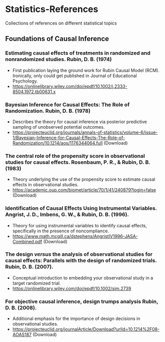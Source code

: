 # Statistics-References
Collections of references on different statistical topics

## Foundations of Causal Inference 

### Estimating causal effects of treatments in randomized and nonrandomized studies. Rubin, D. B. (1974)
- First publication laying the ground work for Rubin Causal Model (RCM). Ironically, only could get published in Journal of Educational Psychology.
- https://onlinelibrary.wiley.com/doi/epdf/10.1002/j.2333-8504.1972.tb00631.x

### Bayesian Inference for Causal Effects: The Role of Randomization. Rubin, D. B. (1978)
- Describes the theory for causal inference via posterior predictive sampling of unobserved potential outcomes.
- https://projecteuclid.org/journals/annals-of-statistics/volume-6/issue-1/Bayesian-Inference-for-Causal-Effects-The-Role-of-Randomization/10.1214/aos/1176344064.full (Download)

### The central role of the propensity score in observational studies for causal effects. Rosenbaum, P. R., & Rubin, D. B. (1983)
- Theory underlying the use of the propensity score to estimate causal effects in observational studies. 
- https://academic.oup.com/biomet/article/70/1/41/240879?login=false (Download)

### Identification of Causal Effects Using Instrumental Variables. Angrist, J. D., Imbens, G. W., & Rubin, D. B. (1996).
- Theory for using instrumental variables to identify causal effects, specifically in the presence of noncompliance.
- https://www.math.mcgill.ca/dstephens/AngristIV1996-JASA-Combined.pdf (Download)

### The design _versus_ the analysis of observational studies for causal effects: Parallels with the design of randomized trials. Rubin, D. B. (2007).  
- Conceptual introduction to embedding your observational study in a target randomized trial.
- https://onlinelibrary.wiley.com/doi/epdf/10.1002/sim.2739

### For objective causal inference, design trumps analysis Rubin, D. B. (2008).
- Additional emphasis for the importance of design decisions in observational studies.
- https://projecteuclid.org/journalArticle/Download?urlId=10.1214%2F08-AOAS187 (Download)
